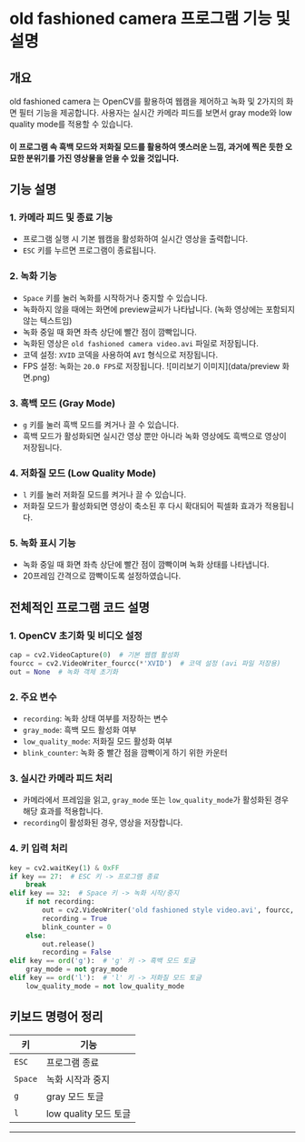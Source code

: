 # old fashioned camera 프로그램 기능 및 설명

## 개요
old fashioned camera 는 OpenCV를 활용하여 웹캠을 제어하고 녹화 및 2가지의 화면 필터 기능을 제공합니다. 사용자는 실시간 카메라 피드를 보면서 gray mode와 low quality mode를 적용할 수 있습니다. 
#### 이 프로그램 속 흑백 모드와 저화질 모드를 활용하여 옛스러운 느낌, 과거에 찍은 듯한 오묘한 분위기를 가진 영상물을 얻을 수 있을 것입니다.


## 기능 설명

### 1. 카메라 피드 및 종료 기능
- 프로그램 실행 시 기본 웹캠을 활성화하여 실시간 영상을 출력합니다.
- `ESC` 키를 누르면 프로그램이 종료됩니다.

### 2. 녹화 기능
- `Space` 키를 눌러 녹화를 시작하거나 중지할 수 있습니다.
- 녹화하지 않을 때에는 화면에 preview글씨가 나타납니다. (녹화 영상에는 포함되지 않는 텍스트임)
- 녹화 중일 때 화면 좌측 상단에 빨간 점이 깜빡입니다.
- 녹화된 영상은 `old fashioned camera video.avi` 파일로 저장됩니다.
- 코덱 설정: `XVID` 코덱을 사용하여 `AVI` 형식으로 저장됩니다.
- FPS 설정: 녹화는 `20.0 FPS`로 저장됩니다.
![미리보기 이미지](data/preview 화면.png)



### 3. 흑백 모드 (Gray Mode)
- `g` 키를 눌러 흑백 모드를 켜거나 끌 수 있습니다.
- 흑백 모드가 활성화되면 실시간 영상 뿐만 아니라 녹화 영상에도 흑백으로 영상이 저장됩니다.

### 4. 저화질 모드 (Low Quality Mode)
- `l` 키를 눌러 저화질 모드를 켜거나 끌 수 있습니다.
- 저화질 모드가 활성화되면 영상이 축소된 후 다시 확대되어 픽셀화 효과가 적용됩니다.

### 5. 녹화 표시 기능
- 녹화 중일 때 화면 좌측 상단에 빨간 점이 깜빡이며 녹화 상태를 나타냅니다.
- 20프레임 간격으로 깜빡이도록 설정하였습니다.

## 전체적인 프로그램 코드 설명

### 1. OpenCV 초기화 및 비디오 설정
```python
cap = cv2.VideoCapture(0)  # 기본 웹캠 활성화
fourcc = cv2.VideoWriter_fourcc(*'XVID')  # 코덱 설정 (avi 파일 저장용)
out = None  # 녹화 객체 초기화
```

### 2. 주요 변수
- `recording`: 녹화 상태 여부를 저장하는 변수
- `gray_mode`: 흑백 모드 활성화 여부
- `low_quality_mode`: 저화질 모드 활성화 여부
- `blink_counter`: 녹화 중 빨간 점을 깜빡이게 하기 위한 카운터

### 3. 실시간 카메라 피드 처리
- 카메라에서 프레임을 읽고, `gray_mode` 또는 `low_quality_mode`가 활성화된 경우 해당 효과를 적용합니다.
- `recording`이 활성화된 경우, 영상을 저장합니다.

### 4. 키 입력 처리
```python
key = cv2.waitKey(1) & 0xFF
if key == 27:  # ESC 키 -> 프로그램 종료
    break
elif key == 32:  # Space 키 -> 녹화 시작/중지
    if not recording:
        out = cv2.VideoWriter('old fashioned style video.avi', fourcc, 20.0, (frame.shape[1], frame.shape[0]))
        recording = True
        blink_counter = 0
    else:
        out.release()
        recording = False
elif key == ord('g'):  # 'g' 키 -> 흑백 모드 토글
    gray_mode = not gray_mode
elif key == ord('l'):  # 'l' 키 -> 저화질 모드 토글
    low_quality_mode = not low_quality_mode
```

## 키보드 명령어 정리
| 키 | 기능 |
|----|------|
| `ESC` | 프로그램 종료 |
| `Space` | 녹화 시작과 중지 |
| `g` | gray 모드 토글 |
| `l` | low quality 모드 토글 |

---

